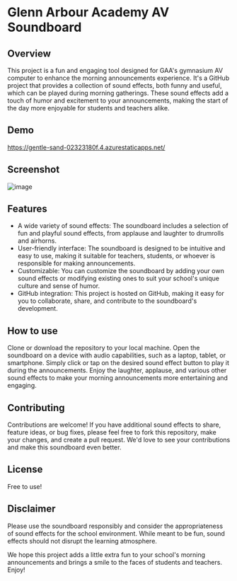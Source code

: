 # Glenn Arbour Academy AV Soundboard

## Overview

This project is a fun and engaging tool designed for GAA's gymnasium AV computer to enhance the morning announcements experience. It's a GitHub project that provides a collection of sound effects, both funny and useful, which can be played during morning gatherings. These sound effects add a touch of humor and excitement to your announcements, making the start of the day more enjoyable for students and teachers alike.

## Demo

https://gentle-sand-02323180f.4.azurestaticapps.net/

## Screenshot

![image](https://github.com/adamstirtan/gaa-gymnasium-av/assets/9989813/522d50e7-fb0d-4f4d-b985-47b2b8084986)

## Features

- A wide variety of sound effects: The soundboard includes a selection of fun and playful sound effects, from applause and laughter to drumrolls and airhorns.
- User-friendly interface: The soundboard is designed to be intuitive and easy to use, making it suitable for teachers, students, or whoever is responsible for making announcements.
- Customizable: You can customize the soundboard by adding your own sound effects or modifying existing ones to suit your school's unique culture and sense of humor.
- GitHub integration: This project is hosted on GitHub, making it easy for you to collaborate, share, and contribute to the soundboard's development.

## How to use

Clone or download the repository to your local machine.
Open the soundboard on a device with audio capabilities, such as a laptop, tablet, or smartphone.
Simply click or tap on the desired sound effect button to play it during the announcements.
Enjoy the laughter, applause, and various other sound effects to make your morning announcements more entertaining and engaging.

## Contributing

Contributions are welcome! If you have additional sound effects to share, feature ideas, or bug fixes, please feel free to fork this repository, make your changes, and create a pull request. We'd love to see your contributions and make this soundboard even better.

## License

Free to use!

## Disclaimer

Please use the soundboard responsibly and consider the appropriateness of sound effects for the school environment. While meant to be fun, sound effects should not disrupt the learning atmosphere.

We hope this project adds a little extra fun to your school's morning announcements and brings a smile to the faces of students and teachers. Enjoy!
